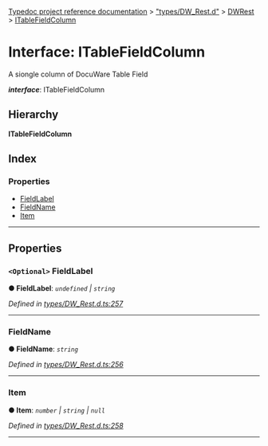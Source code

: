 [Typedoc project reference documentation](../README.md) > ["types/DW_Rest.d"](../modules/_types_dw_rest_d_.md) > [DWRest](../modules/_types_dw_rest_d_.dwrest.md) > [ITableFieldColumn](../interfaces/_types_dw_rest_d_.dwrest.itablefieldcolumn.md)

# Interface: ITableFieldColumn

A siongle column of DocuWare Table Field

*__interface__*: ITableFieldColumn

## Hierarchy

**ITableFieldColumn**

## Index

### Properties

* [FieldLabel](_types_dw_rest_d_.dwrest.itablefieldcolumn.md#fieldlabel)
* [FieldName](_types_dw_rest_d_.dwrest.itablefieldcolumn.md#fieldname)
* [Item](_types_dw_rest_d_.dwrest.itablefieldcolumn.md#item)

---

## Properties

<a id="fieldlabel"></a>

### `<Optional>` FieldLabel

**● FieldLabel**: *`undefined` \| `string`*

*Defined in [types/DW_Rest.d.ts:257](https://github.com/DocuWare/REST-Sample-TS/blob/a4697e2/src/types/DW_Rest.d.ts#L257)*

___
<a id="fieldname"></a>

###  FieldName

**● FieldName**: *`string`*

*Defined in [types/DW_Rest.d.ts:256](https://github.com/DocuWare/REST-Sample-TS/blob/a4697e2/src/types/DW_Rest.d.ts#L256)*

___
<a id="item"></a>

###  Item

**● Item**: *`number` \| `string` \| `null`*

*Defined in [types/DW_Rest.d.ts:258](https://github.com/DocuWare/REST-Sample-TS/blob/a4697e2/src/types/DW_Rest.d.ts#L258)*

___

